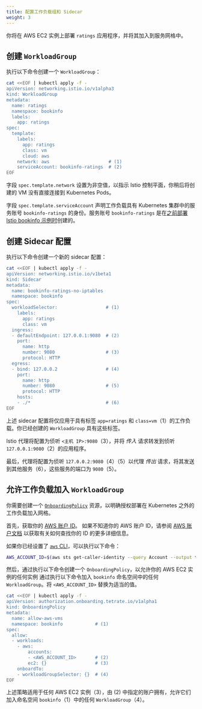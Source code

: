 ```yaml
---
title: 配置工作负载组和 Sidecar
weight: 3
---
```


你将在 AWS EC2 实例上部署 `ratings` 应用程序，并将其加入到服务网格中。

## 创建 `WorkloadGroup`

执行以下命令创建一个 `WorkloadGroup`：

```bash
cat <<EOF | kubectl apply -f -
apiVersion: networking.istio.io/v1alpha3
kind: WorkloadGroup
metadata:
  name: ratings
  namespace: bookinfo
  labels:
    app: ratings
spec:
  template:
    labels:
      app: ratings
      class: vm
      cloud: aws
    network: aws                      # (1)
    serviceAccount: bookinfo-ratings  # (2)
EOF
```

字段 `spec.template.network` 设置为非空值，以指示 Istio 控制平面，你稍后将创建的 VM 没有直接连接到 Kubernetes Pods。

字段 `spec.template.serviceAccount` 声明工作负载具有 Kubernetes 集群中的服务账号 `bookinfo-ratings` 的身份。服务账号 `bookinfo-ratings` 是在[之前部署 Istio bookinfo 示例时](../bookinfo)创建的。

## 创建 Sidecar 配置

执行以下命令创建一个新的 sidecar 配置：

```bash
cat <<EOF | kubectl apply -f -
apiVersion: networking.istio.io/v1beta1
kind: Sidecar
metadata:
  name: bookinfo-ratings-no-iptables
  namespace: bookinfo
spec:
  workloadSelector:                  # (1)
    labels:
      app: ratings
      class: vm
  ingress:
  - defaultEndpoint: 127.0.0.1:9080  # (2)
    port:
      name: http
      number: 9080                   # (3)
      protocol: HTTP
  egress:
  - bind: 127.0.0.2                  # (4)
    port:
      name: http
      number: 9080                   # (5)
      protocol: HTTP
    hosts:
    - ./*                            # (6)
EOF
```

上述 sidecar 配置将仅应用于具有标签 `app=ratings` 和 `class=vm`（1）的工作负载。你已经创建的 `WorkloadGroup` 具有这些标签。

Istio 代理将配置为侦听 `<主机 IP>:9080`（3），并将 *传入* 请求转发到侦听 `127.0.0.1:9080`（2）的应用程序。

最后，代理将配置为侦听 `127.0.0.2:9080`（4）（5）以代理 *传出* 请求，将其发送到其他服务（6），这些服务的端口为 `9080`（5）。

## 允许工作负载加入 `WorkloadGroup`

你需要创建一个 [`OnboardingPolicy`](../../../guides/setup)
资源，以明确授权部署在 Kubernetes 之外的工作负载加入网格。

首先，获取你的 [AWS 账户 ID](https://docs.aws.amazon.com/general/latest/gr/acct-identifiers.html)。
如果不知道你的 AWS 账户 ID，请参阅 [AWS 账户文档](https://docs.aws.amazon.com/IAM/latest/UserGuide/console_account-alias.html) 以获取有关如何查找你的 ID 的更多详细信息。

如果你已经设置了 [`aws` CLI](https://aws.amazon.com/cli/)，可以执行以下命令：

```bash
AWS_ACCOUNT_ID=$(aws sts get-caller-identity --query Account --output text)
```

然后，通过执行以下命令创建一个 `OnboardingPolicy`，以允许你的 AWS EC2 实例的任何实例
通过执行以下命令加入 `bookinfo` 命名空间中的任何 `WorkloadGroup`。将 `<AWS_ACCOUNT_ID>` 替换为适当的值。

```bash
cat <<EOF | kubectl apply -f -
apiVersion: authorization.onboarding.tetrate.io/v1alpha1
kind: OnboardingPolicy
metadata:
  name: allow-aws-vms
  namespace: bookinfo            # (1)
spec:
  allow:
  - workloads:
    - aws:
        accounts:
        - <AWS_ACCOUNT_ID>       # (2)
        ec2: {}                  # (3)
    onboardTo:
    - workloadGroupSelector: {}  # (4)
EOF
```

上述策略适用于任何 AWS EC2 实例（3），由 (2) 中指定的账户拥有，允许它们加入命名空间 `bookinfo`（1）中的任何 `WorkloadGroup`（4）。